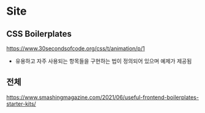 # Site

## CSS Boilerplates
https://www.30secondsofcode.org/css/t/animation/p/1
- 유용하고 자주 사용되는 항목들을 구현하는 법이 정의되어 있으며 예제가 제공됨

## 전체
https://www.smashingmagazine.com/2021/06/useful-frontend-boilerplates-starter-kits/